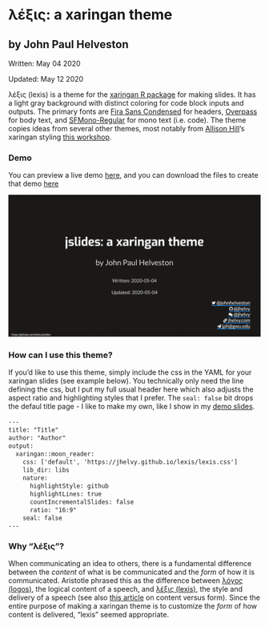 
<!-- README.md is generated from README.Rmd. Please edit that file -->

# λέξις: a xaringan theme

## by John Paul Helveston

Written: May 04 2020

Updated: May 12 2020

λέξις (lexis) is a theme for the [xaringan R
package](https://github.com/yihui/xaringan) for making slides. It has a
light gray background with distinct coloring for code block inputs and
outputs. The primary fonts are [Fira Sans
Condensed](https://fonts.google.com/specimen/Fira+Sans+Condensed) for
headers, [Overpass](https://fonts.google.com/specimen/Overpass) for body
text, and [SFMono-Regular](https://developer.apple.com/fonts/) for mono
text (i.e. code). The theme copies ideas from several other themes, most
notably from [Allison Hill](https://alison.rbind.io/)’s xaringan styling
[this
workshop](https://github.com/rstudio-education/arm-workshop-rsc2019).

### Demo

You can preview a live demo
[here](https://jhelvy.github.io/lexis/lexis_demo.html), and you can
download the files to create that demo
[here](https://jhelvy.github.io/lexis/lexis_demo.zip)

<img src="images/lexis_demo.gif" width=660>

### How can I use this theme?

If you’d like to use this theme, simply include the css in the YAML for
your xaringan slides (see example below). You technically only need the
line defining the css, but I put my full usual header here which also
adjusts the aspect ratio and highlighting styles that I prefer. The
`seal: false` bit drops the defaul title page - I like to make my own,
like I show in my [demo
slides](https://jhelvy.github.io/lexis/lexis_demo.html).

    ---
    title: "Title"
    author: "Author"
    output:
      xaringan::moon_reader:
        css: ['default', 'https://jhelvy.github.io/lexis/lexis.css']
        lib_dir: libs
        nature:
          highlightStyle: github
          highlightLines: true
          countIncrementalSlides: false
          ratio: "16:9"
        seal: false
    ---

### Why “λέξις”?

When communicating an idea to others, there is a fundamental difference
between the *content* of what is be communicated and the *form* of how
it is communicated. Aristotle phrased this as the difference between
[λόγος (logos)](https://en.wikipedia.org/wiki/Logos), the logical
content of a speech, and [λέξις
(lexis)](https://en.wikipedia.org/wiki/Lexis_\(Aristotle\)), the style
and delivery of a speech (see also [this
article](http://rhetoric.byu.edu/Encompassing%20Terms/Content%20and%20Form.htm)
on content versus form). Since the entire purpose of making a xaringan
theme is to customize the *form* of how content is delivered, “lexis”
seemed appropriate.
